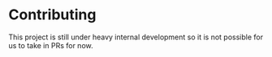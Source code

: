 # Contributing

This project is still under heavy internal development so it is not possible
for us to take in PRs for now.
